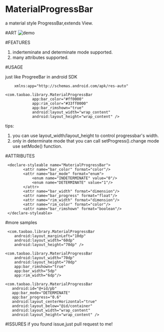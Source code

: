 # MaterialProgressBar
a material style ProgressBar,extends View.

#ART
![demo](https://github.com/Rowandjj/MaterialProgressBar/blob/master/art/material_progressbar_gif.gif)

#FEATURES
1. inderteminate and determinate mode supported.
2. many attributes supported.

#USAGE

just like ProgreeBar in android SDK

```
    xmlns:app="http://schemas.android.com/apk/res-auto"
    
<com.taobao.library.MaterialProgressBar
            app:bar_color="#ff0000"
            app:rim_color="#33ff0000"
            app:bar_rimshown="true"
            android:layout_width="wrap_content"
            android:layout_height="wrap_content" />
```
tips:

1. you can use layout_width/layout_height to control progressbar's width.
2. only in determinate mode that you can call setProgress().change mode use setMode() function.

#ATTRIBUTES

```
 <declare-styleable name="MaterialProgressBar">
        <attr name="bar_color" format="color"/>
        <attr name="bar_mode" format="enum">
            <enum name="INDETERMINATE" value="0"/>
            <enum name="DETERMINATE" value="1"/>
        </attr>
        <attr name="bar_width" format="dimension"/>
        <attr name="bar_progress" format="float"/>
        <attr name="rim_width" format="dimension"/>
        <attr name="rim_color" format="color"/>
        <attr name="bar_rimshown" format="boolean"/>
 </declare-styleable>
```

#more samples
```
 <com.taobao.library.MaterialProgressBar
    android:layout_marginLeft="10dp"
    android:layout_width="60dp"
    android:layout_height="70dp" />

<com.taobao.library.MaterialProgressBar
    android:layout_width="70dp"
    android:layout_height="70dp"
    app:bar_rimshown="true"
    app:bar_width="5dp"
    app:rim_width="6dp"/>
    
<com.taobao.library.MaterialProgressBar
   android:id="@+id/pb"
   app:bar_mode="DETERMINATE"
   app:bar_progress="0.6"
   android:layout_centerHorizontal="true"
   android:layout_below="@id/container"
   android:layout_width="wrap_content"
   android:layout_height="wrap_content" />
```
#ISSURES
if you found issue,just pull request to me!




